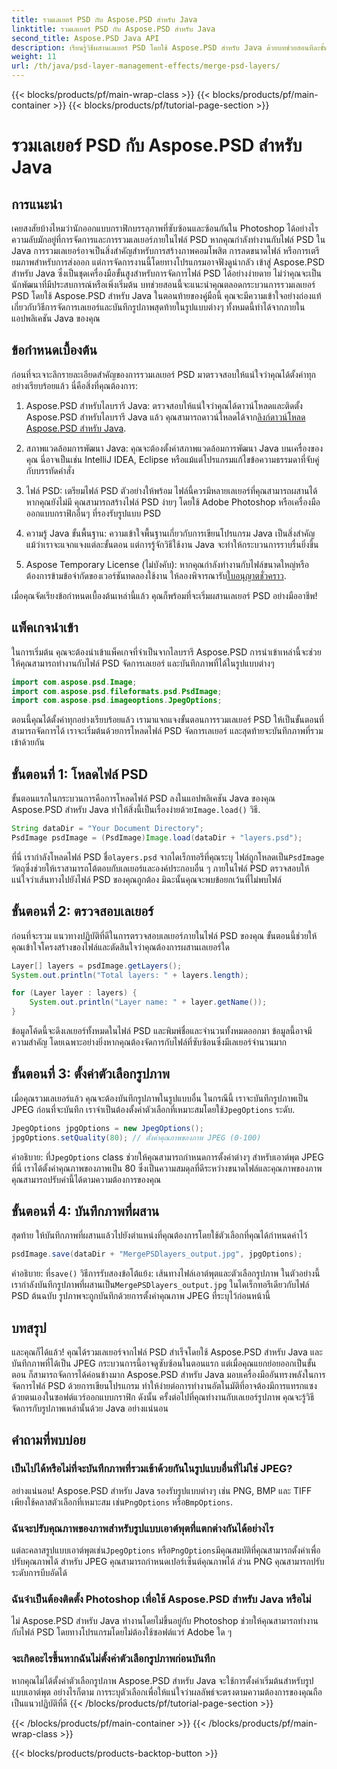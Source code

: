 ```yaml
---
title: รวมเลเยอร์ PSD กับ Aspose.PSD สำหรับ Java
linktitle: รวมเลเยอร์ PSD กับ Aspose.PSD สำหรับ Java
second_title: Aspose.PSD Java API
description: เรียนรู้วิธีผสานเลเยอร์ PSD โดยใช้ Aspose.PSD สำหรับ Java ด้วยบทช่วยสอนทีละขั้นตอนนี้ เหมาะสำหรับนักพัฒนาที่ต้องการทำให้งานการประมวลผลภาพเป็นแบบอัตโนมัติ
weight: 11
url: /th/java/psd-layer-management-effects/merge-psd-layers/
---
```


{{< blocks/products/pf/main-wrap-class >}}
{{< blocks/products/pf/main-container >}}
{{< blocks/products/pf/tutorial-page-section >}}

# รวมเลเยอร์ PSD กับ Aspose.PSD สำหรับ Java

## การแนะนำ

เคยสงสัยบ้างไหมว่านักออกแบบกราฟิกบรรลุภาพที่ซับซ้อนและซ้อนกันใน Photoshop ได้อย่างไร ความลับมักอยู่ที่การจัดการและการรวมเลเยอร์ภายในไฟล์ PSD หากคุณกำลังทำงานกับไฟล์ PSD ใน Java การรวมเลเยอร์อาจเป็นสิ่งสำคัญสำหรับการสร้างภาพคอมโพสิต การลดขนาดไฟล์ หรือการเตรียมภาพสำหรับการส่งออก แต่การจัดการงานนี้โดยทางโปรแกรมอาจฟังดูน่ากลัว เข้าสู่ Aspose.PSD สำหรับ Java ซึ่งเป็นชุดเครื่องมือขั้นสูงสำหรับการจัดการไฟล์ PSD ได้อย่างง่ายดาย ไม่ว่าคุณจะเป็นนักพัฒนาที่มีประสบการณ์หรือเพิ่งเริ่มต้น บทช่วยสอนนี้จะแนะนำคุณตลอดกระบวนการรวมเลเยอร์ PSD โดยใช้ Aspose.PSD สำหรับ Java ในตอนท้ายของคู่มือนี้ คุณจะมีความเข้าใจอย่างถ่องแท้เกี่ยวกับวิธีการจัดการเลเยอร์และบันทึกรูปภาพสุดท้ายในรูปแบบต่างๆ ทั้งหมดนี้ทำได้จากภายในแอปพลิเคชัน Java ของคุณ

## ข้อกำหนดเบื้องต้น

ก่อนที่จะเจาะลึกรายละเอียดสำคัญของการรวมเลเยอร์ PSD มาตรวจสอบให้แน่ใจว่าคุณได้ตั้งค่าทุกอย่างเรียบร้อยแล้ว นี่คือสิ่งที่คุณต้องการ:

1. Aspose.PSD สำหรับไลบรารี Java: ตรวจสอบให้แน่ใจว่าคุณได้ดาวน์โหลดและติดตั้ง Aspose.PSD สำหรับไลบรารี Java แล้ว คุณสามารถดาวน์โหลดได้จาก[ลิงก์ดาวน์โหลด Aspose.PSD สำหรับ Java](https://releases.aspose.com/psd/java/).

2. สภาพแวดล้อมการพัฒนา Java: คุณจะต้องตั้งค่าสภาพแวดล้อมการพัฒนา Java บนเครื่องของคุณ นี่อาจเป็นเช่น IntelliJ IDEA, Eclipse หรือแม้แต่โปรแกรมแก้ไขข้อความธรรมดาที่จับคู่กับบรรทัดคำสั่ง

3. ไฟล์ PSD: เตรียมไฟล์ PSD ตัวอย่างให้พร้อม ไฟล์นี้ควรมีหลายเลเยอร์ที่คุณสามารถผสานได้ หากคุณยังไม่มี คุณสามารถสร้างไฟล์ PSD ง่ายๆ โดยใช้ Adobe Photoshop หรือเครื่องมือออกแบบกราฟิกอื่นๆ ที่รองรับรูปแบบ PSD

4. ความรู้ Java ขั้นพื้นฐาน: ความเข้าใจพื้นฐานเกี่ยวกับการเขียนโปรแกรม Java เป็นสิ่งสำคัญ แม้ว่าเราจะแจกแจงแต่ละขั้นตอน แต่การรู้จักวิธีใช้งาน Java จะทำให้กระบวนการราบรื่นยิ่งขึ้น

5.  Aspose Temporary License (ไม่บังคับ): หากคุณกำลังทำงานกับไฟล์ขนาดใหญ่หรือต้องการข้ามข้อจำกัดของเวอร์ชันทดลองใช้งาน ให้ลองพิจารณารับ[ใบอนุญาตชั่วคราว](https://purchase.aspose.com/temporary-license/).

เมื่อคุณจัดเรียงข้อกำหนดเบื้องต้นเหล่านี้แล้ว คุณก็พร้อมที่จะเริ่มผสานเลเยอร์ PSD อย่างมืออาชีพ!

## แพ็คเกจนำเข้า

ในการเริ่มต้น คุณจะต้องนำเข้าแพ็คเกจที่จำเป็นจากไลบรารี Aspose.PSD การนำเข้าเหล่านี้จะช่วยให้คุณสามารถทำงานกับไฟล์ PSD จัดการเลเยอร์ และบันทึกภาพที่ได้ในรูปแบบต่างๆ

```java
import com.aspose.psd.Image;
import com.aspose.psd.fileformats.psd.PsdImage;
import com.aspose.psd.imageoptions.JpegOptions;
```

ตอนนี้คุณได้ตั้งค่าทุกอย่างเรียบร้อยแล้ว เรามาแจกแจงขั้นตอนการรวมเลเยอร์ PSD ให้เป็นขั้นตอนที่สามารถจัดการได้ เราจะเริ่มต้นด้วยการโหลดไฟล์ PSD จัดการเลเยอร์ และสุดท้ายจะบันทึกภาพที่รวมเข้าด้วยกัน

## ขั้นตอนที่ 1: โหลดไฟล์ PSD

 ขั้นตอนแรกในกระบวนการคือการโหลดไฟล์ PSD ลงในแอปพลิเคชัน Java ของคุณ Aspose.PSD สำหรับ Java ทำให้สิ่งนี้เป็นเรื่องง่ายด้วย`Image.load()` วิธี.

```java
String dataDir = "Your Document Directory";
PsdImage psdImage = (PsdImage)Image.load(dataDir + "layers.psd");
```

 ที่นี่ เรากำลังโหลดไฟล์ PSD ชื่อ`layers.psd` จากไดเร็กทอรีที่คุณระบุ ไฟล์ถูกโหลดเป็น`PsdImage` วัตถุซึ่งช่วยให้เราสามารถโต้ตอบกับเลเยอร์และองค์ประกอบอื่น ๆ ภายในไฟล์ PSD ตรวจสอบให้แน่ใจว่าเส้นทางไปยังไฟล์ PSD ของคุณถูกต้อง มิฉะนั้นคุณจะพบข้อยกเว้นที่ไม่พบไฟล์

## ขั้นตอนที่ 2: ตรวจสอบเลเยอร์

ก่อนที่จะรวม แนวทางปฏิบัติที่ดีในการตรวจสอบเลเยอร์ภายในไฟล์ PSD ของคุณ ขั้นตอนนี้ช่วยให้คุณเข้าใจโครงสร้างของไฟล์และตัดสินใจว่าคุณต้องการผสานเลเยอร์ใด

```java
Layer[] layers = psdImage.getLayers();
System.out.println("Total layers: " + layers.length);

for (Layer layer : layers) {
    System.out.println("Layer name: " + layer.getName());
}
```

ข้อมูลโค้ดนี้จะดึงเลเยอร์ทั้งหมดในไฟล์ PSD และพิมพ์ชื่อและจำนวนทั้งหมดออกมา ข้อมูลนี้อาจมีความสำคัญ โดยเฉพาะอย่างยิ่งหากคุณต้องจัดการกับไฟล์ที่ซับซ้อนซึ่งมีเลเยอร์จำนวนมาก

## ขั้นตอนที่ 3: ตั้งค่าตัวเลือกรูปภาพ

 เมื่อคุณรวมเลเยอร์แล้ว คุณจะต้องบันทึกรูปภาพในรูปแบบอื่น ในกรณีนี้ เราจะบันทึกรูปภาพเป็น JPEG ก่อนที่จะบันทึก เราจำเป็นต้องตั้งค่าตัวเลือกที่เหมาะสมโดยใช้`JpegOptions` ระดับ.

```java
JpegOptions jpgOptions = new JpegOptions();
jpgOptions.setQuality(80); // ตั้งค่าคุณภาพของภาพ JPEG (0-100)
```

คำอธิบาย:
 ที่`JpegOptions` class ช่วยให้คุณสามารถกำหนดการตั้งค่าต่างๆ สำหรับเอาต์พุต JPEG ที่นี่ เราได้ตั้งค่าคุณภาพของภาพเป็น 80 ซึ่งเป็นความสมดุลที่ดีระหว่างขนาดไฟล์และคุณภาพของภาพ คุณสามารถปรับค่านี้ได้ตามความต้องการของคุณ

## ขั้นตอนที่ 4: บันทึกภาพที่ผสาน

สุดท้าย ให้บันทึกภาพที่ผสานแล้วไปยังตำแหน่งที่คุณต้องการโดยใช้ตัวเลือกที่คุณได้กำหนดค่าไว้

```java
psdImage.save(dataDir + "MergePSDlayers_output.jpg", jpgOptions);
```

คำอธิบาย:
 ที่`save()` วิธีการรับสองข้อโต้แย้ง: เส้นทางไฟล์เอาต์พุตและตัวเลือกรูปภาพ ในตัวอย่างนี้ เรากำลังบันทึกรูปภาพที่ผสานเป็น`MergePSDlayers_output.jpg` ในไดเร็กทอรีเดียวกับไฟล์ PSD ต้นฉบับ รูปภาพจะถูกบันทึกด้วยการตั้งค่าคุณภาพ JPEG ที่ระบุไว้ก่อนหน้านี้

## บทสรุป

และคุณก็ได้แล้ว! คุณได้รวมเลเยอร์จากไฟล์ PSD สำเร็จโดยใช้ Aspose.PSD สำหรับ Java และบันทึกภาพที่ได้เป็น JPEG กระบวนการนี้อาจดูซับซ้อนในตอนแรก แต่เมื่อคุณแยกย่อยออกเป็นขั้นตอน ก็สามารถจัดการได้ค่อนข้างมาก Aspose.PSD สำหรับ Java มอบเครื่องมืออันทรงพลังในการจัดการไฟล์ PSD ด้วยการเขียนโปรแกรม ทำให้ง่ายต่อการทำงานอัตโนมัติที่อาจต้องมีการแทรกแซงด้วยตนเองในซอฟต์แวร์ออกแบบกราฟิก ดังนั้น ครั้งต่อไปที่คุณทำงานกับเลเยอร์รูปภาพ คุณจะรู้วิธีจัดการกับรูปภาพเหล่านั้นด้วย Java อย่างแน่นอน

## คำถามที่พบบ่อย

### เป็นไปได้หรือไม่ที่จะบันทึกภาพที่รวมเข้าด้วยกันในรูปแบบอื่นที่ไม่ใช่ JPEG?
อย่างแน่นอน! Aspose.PSD สำหรับ Java รองรับรูปแบบต่างๆ เช่น PNG, BMP และ TIFF เพียงใช้คลาสตัวเลือกที่เหมาะสม เช่น`PngOptions` หรือ`BmpOptions`.

### ฉันจะปรับคุณภาพของภาพสำหรับรูปแบบเอาต์พุตที่แตกต่างกันได้อย่างไร
 แต่ละคลาสรูปแบบเอาต์พุตเช่น`JpegOptions` หรือ`PngOptions`มีคุณสมบัติที่คุณสามารถตั้งค่าเพื่อปรับคุณภาพได้ สำหรับ JPEG คุณสามารถกำหนดเปอร์เซ็นต์คุณภาพได้ ส่วน PNG คุณสามารถปรับระดับการบีบอัดได้

### ฉันจำเป็นต้องติดตั้ง Photoshop เพื่อใช้ Aspose.PSD สำหรับ Java หรือไม่
ไม่ Aspose.PSD สำหรับ Java ทำงานโดยไม่ขึ้นอยู่กับ Photoshop ช่วยให้คุณสามารถทำงานกับไฟล์ PSD โดยทางโปรแกรมโดยไม่ต้องใช้ซอฟต์แวร์ Adobe ใด ๆ

### จะเกิดอะไรขึ้นหากฉันไม่ตั้งค่าตัวเลือกรูปภาพก่อนบันทึก
หากคุณไม่ได้ตั้งค่าตัวเลือกรูปภาพ Aspose.PSD สำหรับ Java จะใช้การตั้งค่าเริ่มต้นสำหรับรูปแบบเอาต์พุต อย่างไรก็ตาม การระบุตัวเลือกเพื่อให้แน่ใจว่าผลลัพธ์จะตรงตามความต้องการของคุณถือเป็นแนวปฏิบัติที่ดี
{{< /blocks/products/pf/tutorial-page-section >}}

{{< /blocks/products/pf/main-container >}}
{{< /blocks/products/pf/main-wrap-class >}}

{{< blocks/products/products-backtop-button >}}
